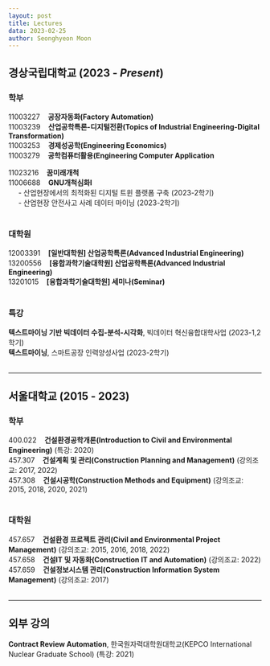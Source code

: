 ```yaml
---
layout: post
title: Lectures
data: 2023-02-25
author: Seonghyeon Moon
---
```


## 경상국립대학교 (2023 - _Present_)

### 학부

11003227&nbsp;&nbsp;&nbsp;&nbsp;**공장자동화(Factory Automation)**  
11003239&nbsp;&nbsp;&nbsp;&nbsp;**산업공학특론-디지털전환(Topics of Industrial Engineering-Digital Transformation)**  
11003253&nbsp;&nbsp;&nbsp;&nbsp;**경제성공학(Engineering Economics)**  
11003279&nbsp;&nbsp;&nbsp;&nbsp;**공학컴퓨터활용(Engineering Computer Application**  

11023216&nbsp;&nbsp;&nbsp;&nbsp;**꿈미래개척**  
11006688&nbsp;&nbsp;&nbsp;&nbsp;**GNU개척심화I**  
&nbsp;&nbsp;&nbsp;&nbsp; - 산업현장에서의 최적화된 디지털 트윈 플랫폼 구축 (2023-2학기)  
&nbsp;&nbsp;&nbsp;&nbsp; - 산업현장 안전사고 사례 데이터 마이닝 (2023-2학기)  
<br/>

### 대학원

12003391&nbsp;&nbsp;&nbsp;&nbsp;**\[일반대학원\] 산업공학특론(Advanced Industrial Engineering)**  
13200556&nbsp;&nbsp;&nbsp;&nbsp;**\[융합과학기술대학원\] 산업공학특론(Advanced Industrial Engineering)**  
13201015&nbsp;&nbsp;&nbsp;&nbsp;**\[융합과학기술대학원\] 세미나(Seminar)**  
<br/>

### 특강

**텍스트마이닝 기반 빅데이터 수집-분석-시각화**, 빅데이터 혁신융합대학사업 (2023-1,2학기)  
**텍스트마이닝**, 스마트공장 인력양성사업 (2023-2학기)  
<br/>

---

## 서울대학교 (2015 - 2023)

### 학부

400.022&nbsp;&nbsp;&nbsp;&nbsp;**건설환경공학개론(Introduction to Civil and Environmental Engineering)** (특강: 2020)  
457.307&nbsp;&nbsp;&nbsp;&nbsp;**건설계획 및 관리(Construction Planning and Management)** (강의조교: 2017, 2022)  
457.308&nbsp;&nbsp;&nbsp;&nbsp;**건설시공학(Construction Methods and Equipment)** (강의조교: 2015, 2018, 2020, 2021)  
<br/>

### 대학원

457.657&nbsp;&nbsp;&nbsp;&nbsp;**건설환경 프로젝트 관리(Civil and Environmental Project Management)** (강의조교: 2015, 2016, 2018, 2022)  
457.658&nbsp;&nbsp;&nbsp;&nbsp;**건설IT 및 자동화(Construction IT and Automation)** (강의조교: 2022)  
457.659&nbsp;&nbsp;&nbsp;&nbsp;**건설정보시스템 관리(Construction Information System Management)** (강의조교: 2017)  
<br/>

---

## 외부 강의

**Contract Review Automation**, 한국원자력대학원대학교(KEPCO International Nuclear Graduate School) (특강: 2021)  